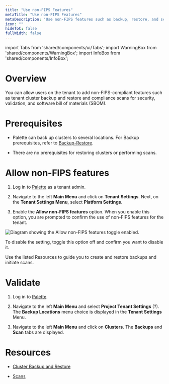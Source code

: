 ```yaml
---
title: "Use non-FIPS Features"
metaTitle: "Use non-FIPS Features"
metaDescription: "Use non-FIPS features such as backup, restore, and scans."
icon: ""
hideToC: false
fullWidth: false
---
```


import Tabs from 'shared/components/ui/Tabs';
import WarningBox from 'shared/components/WarningBox';
import InfoBox from 'shared/components/InfoBox';


# Overview

You can allow users on the tenant to add non-FIPS-compliant features such as tenant cluster backup and restore and compliance scans for security, validation, and software bill of materials (SBOM).

# Prerequisites

- Palette can back up clusters to several locations. For Backup prerequisites, refer to [Backup-Restore](/clusters/cluster-management/backup-restore#prerequisites).


- There are no prerequisites for restoring clusters or performing scans.


# Allow non-FIPS features


1. Log in to [Palette](https://console.spectrocloud.com/) as a tenant admin.


2. Navigate to the left **Main Menu** and click on **Tenant Settings**. Next, on the **Tenant Settings Menu**, select **Platform Settings**.


3. Enable the **Allow non-FIPS features** option. When you enable this option, you are prompted to confirm the use of non-FIPS features for the tenant.

![Diagram showing the Allow non-FIPS features toggle enabled.](https://vertex_use-non-fips-settings_nonFips-features.png)

To disable the setting, toggle this option off and confirm you want to disable it.


Use the listed Resources to guide you to create and restore backups and initiate scans. 


# Validate


1. Log in to [Palette](https://console.spectrocloud.com/).


2. Navigate to the left **Main Menu** and select **Project Tenant Settings** (?). The **Backup Locations** menu choice is displayed in the **Tenant Settings** Menu. 


3. Navigate to the left **Main Menu** and click on **Clusters**. The **Backups** and **Scan** tabs are displayed. 


# Resources 

- [Cluster Backup and Restore](/clusters/cluster-management/backup-restore)


- [Scans](/clusters/cluster-management/compliance-scan)

